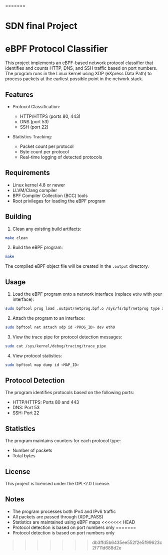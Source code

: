 =======
# SDN final Project

# eBPF Protocol Classifier

This project implements an eBPF-based network protocol classifier that identifies and counts HTTP, DNS, and SSH traffic based on port numbers. The program runs in the Linux kernel using XDP (eXpress Data Path) to process packets at the earliest possible point in the network stack.

## Features

- Protocol Classification:
  - HTTP/HTTPS (ports 80, 443)
  - DNS (port 53)
  - SSH (port 22)

- Statistics Tracking:
  - Packet count per protocol
  - Byte count per protocol
  - Real-time logging of detected protocols

## Requirements

- Linux kernel 4.8 or newer
- LLVM/Clang compiler
- BPF Compiler Collection (BCC) tools
- Root privileges for loading the eBPF program

## Building

1. Clean any existing build artifacts:
```bash
make clean
```

2. Build the eBPF program:
```bash
make
```

The compiled eBPF object file will be created in the `.output` directory.

## Usage

1. Load the eBPF program onto a network interface (replace `eth0` with your interface):
```bash
sudo bpftool prog load .output/netprog.bpf.o /sys/fs/bpf/netprog type xdp
```

2. Attach the program to an interface:
```bash
sudo bpftool net attach xdp id <PROG_ID> dev eth0
```

3. View the trace pipe for protocol detection messages:
```bash
sudo cat /sys/kernel/debug/tracing/trace_pipe
```

4. View protocol statistics:
```bash
sudo bpftool map dump id <MAP_ID>
```

## Protocol Detection

The program identifies protocols based on the following ports:
- HTTP/HTTPS: Ports 80 and 443
- DNS: Port 53
- SSH: Port 22

## Statistics

The program maintains counters for each protocol type:
- Number of packets
- Total bytes

## License

This project is licensed under the GPL-2.0 License.

## Notes

- The program processes both IPv4 and IPv6 traffic
- All packets are passed through (XDP_PASS)
- Statistics are maintained using eBPF maps
<<<<<<< HEAD
- Protocol detection is based on port numbers only 
=======
- Protocol detection is based on port numbers only
>>>>>>> db3ffd5b6435ee552f2e5f99623c2f711d688d2e
